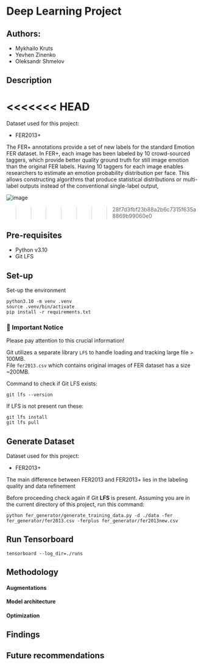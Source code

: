 # Deep Learning Project

## Authors:

* Mykhailo Kruts
* Yevhen Zinenko
* Oleksandr Shmelov

## Description

<<<<<<< HEAD
=======
Dataset used for this project:
- FER2013+

The FER+ annotations provide a set of new labels for the standard Emotion FER dataset. In FER+, each image has been labeled by 10 crowd-sourced taggers, which provide better quality ground truth for still image emotion than the original FER labels. Having 10 taggers for each image enables researchers to estimate an emotion probability distribution per face. This allows constructing algorithms that produce statistical distributions or multi-label outputs instead of the conventional single-label output,

![image](https://raw.githubusercontent.com/Microsoft/FERPlus/master/FER+vsFER.png)
>>>>>>> 28f7d3fbf23b88a2b6c7315f635a8869b99060e0

## Pre-requisites

* Python v3.10
* Git LFS

## Set-up

Set-up the environment

```
python3.10 -m venv .venv
source .venv/bin/activate
pip install -r requirements.txt
```

### 🚨 Important Notice
Please pay attention to this crucial information!  

Git utilizes a separate library `LFS` to handle loading and tracking large file > 100MB.  
File `fer2013.csv` which contains original images of FER dataset has a size ~200MB.

Command to check if Git LFS exists:
```
git lfs --version
```

If LFS is not present run these:
```
git lfs install 
git lfs pull
```

## Generate Dataset

Dataset used for this project:
- FER2013+

The main difference between FER2013 and FER2013+ lies in the labeling quality and data refinement

Before proceeding check again if Git **LFS** is present.
Assuming you are in the current directory of this project, run this command:

```
python fer_generator/generate_training_data.py -d ./data -fer fer_generator/fer2013.csv -ferplus fer_generator/fer2013new.csv
```

## Run Tensorboard
```
tensorboard --log_dir=./runs
```

## Methodology

#### Augmentations

#### Model architecture

#### Optimization


## Findings 
## Future recommendations
